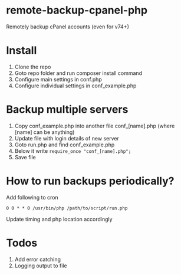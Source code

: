 # remote-backup-cpanel-php
Remotely backup cPanel accounts (even for v74+)

# Install
1. Clone the repo
2. Goto repo folder and run composer install command
3. Configure main settings in conf.php
4. Configure individual settings in conf_example.php

# Backup multiple servers
1. Copy conf_example.php into another file conf_[name].php (where [name] can be anything)
2. Update file with login details of new server
3. Goto run.php and find conf_example.php
4. Below it write
`require_once "conf_[name].php"; `
5. Save file 

# How to run backups periodically?
Add following to cron

```
0 0 * * 0 /usr/bin/php /path/to/script/run.php
```

Update timing and php location accordingly

# Todos
1. Add error catching
2. Logging output to file



